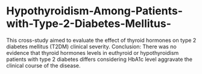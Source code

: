 # Hypothyroidism-Among-Patients-with-Type-2-Diabetes-Mellitus-
This cross-study aimed to evaluate the effect of thyroid hormones on type 2 diabetes mellitus (T2DM) clinical severity.
Conclusion: There was no evidence that thyroid hormones levels in euthyroid or hypothyroidism patients with type 2 diabetes differs considering HbA1c level aggravate the clinical course of the disease.
